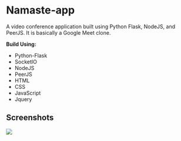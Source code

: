# Namaste-app
A video conference application built using Python Flask, NodeJS, and PeerJS. It is basically a Google Meet clone.

**Build Using:**
* Python-Flask
* SocketIO
* NodeJS
* PeerJS
* HTML
* CSS
* JavaScript
* Jquery

## Screenshots
<img src="https://hosting.photobucket.com/images/i/covid19breakthechain/sample2.png">

